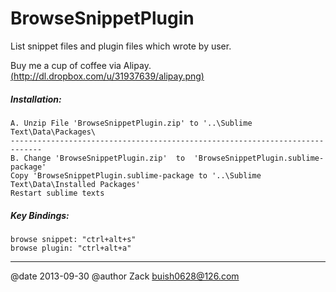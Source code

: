 BrowseSnippetPlugin
===================

List snippet files and plugin files which wrote by user.

Buy me a cup of coffee via Alipay.[(http://dl.dropbox.com/u/31937639/alipay.png)](https://me.alipay.com/zackzheng)

##### Installation:
    A. Unzip File 'BrowseSnippetPlugin.zip' to '..\Sublime Text\Data\Packages\ 
    -----------------------------------------------------------------------------
    B. Change 'BrowseSnippetPlugin.zip'  to  'BrowseSnippetPlugin.sublime-package'
    Copy 'BrowseSnippetPlugin.sublime-package to '..\Sublime Text\Data\Installed Packages'
    Restart sublime texts

##### Key Bindings:
    browse snippet: "ctrl+alt+s"
    browse plugin: "ctrl+alt+a"

---
@date    2013-09-30
@author  Zack   buish0628@126.com
